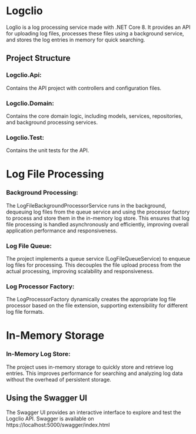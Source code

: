 # Logclio
Loglio is a log processing service made with .NET Core 8. It provides an API for uploading log files, processes these files using a background service, and stores the log entries in memory for quick searching.

## Project Structure

### Logclio.Api: 
Contains the API project with controllers and configuration files.

### Logclio.Domain: 
Contains the core domain logic, including models, services, repositories, and background processing services.

### Logclio.Test: 
Contains the unit tests for the API.

# Log File Processing
###    Background Processing: 
The LogFileBackgroundProcessorService runs in the background, dequeuing log files from the queue service and using the processor factory to process and store them in the in-memory log store. This ensures that log file processing is handled asynchronously and efficiently, improving overall application performance and responsiveness.
###    Log File Queue: 
The project implements a queue service (LogFileQueueService) to enqueue log files for processing. This decouples the file upload process from the actual processing, improving scalability and responsiveness.
###    Log Processor Factory: 
The LogProcessorFactory dynamically creates the appropriate log file processor based on the file extension, supporting extensibility for different log file formats.
# In-Memory Storage
###    In-Memory Log Store: 
The project uses in-memory storage to quickly store and retrieve log entries. This improves performance for searching and analyzing log data without the overhead of persistent storage.

## Using the Swagger UI
The Swagger UI provides an interactive interface to explore and test the Logclio API.
Swagger is available on https://localhost:5000/swagger/index.html
